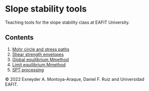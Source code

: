 # Slope stability tools

Teaching tools for the slope stability class at EAFIT University.

## Contents

1. [Mohr circle and stress paths](./notebooks/mohr_circles_and_stress_paths.ipynb)
1. [Shear strength envelopes](./notebooks/strength_envelopes.ipynb)
1. [Global equilibrium Mmethod](./notebooks/global_equilibrium_method.ipynb)
1. [Limit equilibrium Mmethod](./notebooks/limit_equilibrium_method.ipynb)
1. [SPT processing](./notebooks/spt_processing.ipynb)

© 2022 Exneyder A. Montoya-Araque, Daniel F. Ruiz and Universidad EAFIT.
